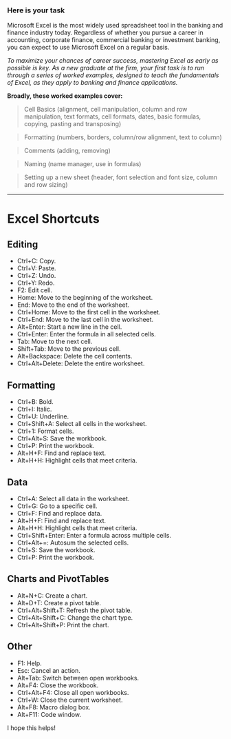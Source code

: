 ### Here is your task

Microsoft Excel is the most widely used spreadsheet tool in the banking and finance industry today. Regardless of whether you pursue a career in accounting, corporate finance, commercial banking or investment banking, you can expect to use Microsoft Excel on a regular basis.

*To maximize your chances of career success, mastering Excel as early as possible is key. As a new graduate at the firm, your first task is to run through a series of worked examples, designed to teach the fundamentals of Excel, as they apply to banking and finance applications.*

**Broadly, these worked examples cover:**

> Cell Basics (alignment, cell manipulation, column and row manipulation, text formats, cell formats, dates, basic formulas, copying, pasting and transposing)

> Formatting (numbers, borders, column/row alignment, text to column)

> Comments (adding, removing)

> Naming (name manager, use in formulas)

> Setting up a new sheet (header, font selection and font size, column and row sizing)

<HR>

# Excel Shortcuts

## Editing

* Ctrl+C: Copy.
* Ctrl+V: Paste.
* Ctrl+Z: Undo.
* Ctrl+Y: Redo.
* F2: Edit cell.
* Home: Move to the beginning of the worksheet.
* End: Move to the end of the worksheet.
* Ctrl+Home: Move to the first cell in the worksheet.
* Ctrl+End: Move to the last cell in the worksheet.
* Alt+Enter: Start a new line in the cell.
* Ctrl+Enter: Enter the formula in all selected cells.
* Tab: Move to the next cell.
* Shift+Tab: Move to the previous cell.
* Alt+Backspace: Delete the cell contents.
* Ctrl+Alt+Delete: Delete the entire worksheet.

## Formatting

* Ctrl+B: Bold.
* Ctrl+I: Italic.
* Ctrl+U: Underline.
* Ctrl+Shift+A: Select all cells in the worksheet.
* Ctrl+1: Format cells.
* Ctrl+Alt+S: Save the workbook.
* Ctrl+P: Print the workbook.
* Alt+H+F: Find and replace text.
* Alt+H+H: Highlight cells that meet criteria.

## Data

* Ctrl+A: Select all data in the worksheet.
* Ctrl+G: Go to a specific cell.
* Ctrl+F: Find and replace data.
* Alt+H+F: Find and replace text.
* Alt+H+H: Highlight cells that meet criteria.
* Ctrl+Shift+Enter: Enter a formula across multiple cells.
* Ctrl+Alt+=: Autosum the selected cells.
* Ctrl+S: Save the workbook.
* Ctrl+P: Print the workbook.

## Charts and PivotTables

* Alt+N+C: Create a chart.
* Alt+D+T: Create a pivot table.
* Ctrl+Alt+Shift+T: Refresh the pivot table.
* Ctrl+Alt+Shift+C: Change the chart type.
* Ctrl+Alt+Shift+P: Print the chart.

## Other

* F1: Help.
* Esc: Cancel an action.
* Alt+Tab: Switch between open workbooks.
* Alt+F4: Close the workbook.
* Ctrl+Alt+F4: Close all open workbooks.
* Ctrl+W: Close the current worksheet.
* Alt+F8: Macro dialog box.
* Alt+F11: Code window.

I hope this helps!
